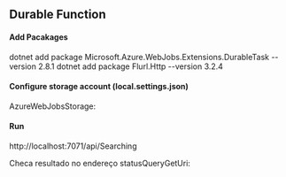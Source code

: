 ## Durable Function

#### Add Pacakages
dotnet add package Microsoft.Azure.WebJobs.Extensions.DurableTask --version 2.8.1
dotnet add package Flurl.Http --version 3.2.4


#### Configure storage account (local.settings.json)
AzureWebJobsStorage: 

#### Run
http://localhost:7071/api/Searching

Checa resultado no endereço 
statusQueryGetUri: 